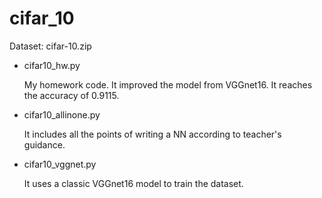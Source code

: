 # cifar_10

Dataset: cifar-10.zip

- cifar10_hw.py

  My homework code. It improved the model from VGGnet16. It reaches the accuracy of 0.9115. 

- cifar10_allinone.py

  It includes all the points of writing a NN according to teacher's guidance. 

- cifar10_vggnet.py

  It uses a classic VGGnet16 model to train the dataset.
